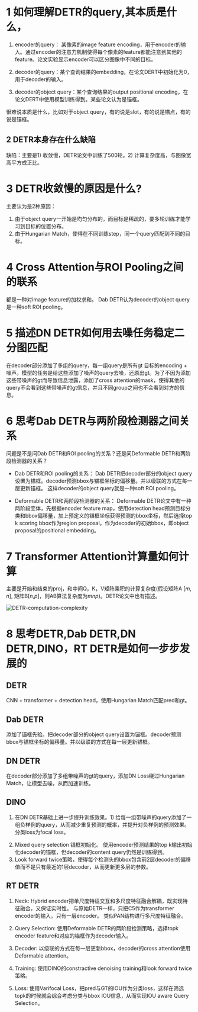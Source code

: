 #  1 如何理解DETR的query,其本质是什么，

1. encoder的query： 某像素的image feature encoding，用于encoder的输入。通过encoder的注意力机制使得每个像素的feature都能注意到其他的feature。论文实验显示encoder可以区分图像中不同的目标。

2. decoder的query：某个查询结果的embedding，在论文DERT中初始化为0，用于decoder的输入。
3. decoder的object query：某个查询结果的output positional encoding，在论文DERT中使用模型训练得到。某些论文认为是锚框。

很难说本质是什么，比如对于object query，有的说是slot，有的说是锚点，有的说是锚框。

## 2 DETR本身存在什么缺陷

缺陷：主要是1) 收敛慢，DETR论文中训练了500轮。2) 计算复杂度高，与图像宽高平方成正比。

# 3 DETR收敛慢的原因是什么?

主要认为是2种原因：

1) 由于object query一开始是均匀分布的，而目标是稀疏的，要多轮训练才能学习到目标的位置分布。
3) 由于Hungarian Match，使得在不同训练step，同一个query匹配到不同的目标。

# 4 Cross Attention与ROI Pooling之间的联系

都是一种对image feature的加权求和。
Dab DETR认为decoder的object query是一种soft ROI pooling。

# 5 描述DN DETR如何用去噪任务稳定二分图匹配

在decoder部分添加了多组的query，每一组query是所有gt 目标的encoding + 噪声。模型的任务是给这些添加了噪声的query去噪，还原出gt。为了不因为添加这些带噪声的gt而导致信息泄露，添加了cross attention的mask，使得其他的query不会看到这些带噪声的gt信息，并且不同group之间也不会看到对方的信息。

# 6 思考Dab DETR与两阶段检测器之间关系

问题是不是问Dab DETR和ROI pooling的关系？还是问Deformable DETR和两阶段检测器的关系？

- Dab DETR和ROI pooling的关系：
  Dab DETR把decoder部分的object query设置为锚框。decoder预测bbox与锚框坐标的偏移量。并以级联的方式在每一层更新锚框。
  这样decoder的object query就是一种soft ROI pooling。

- Deformable DETR和两阶段检测器的关系：
  Deformable DETR论文中有一种两阶段变体，先根据encoder feature map，使用detection head预测目标分类和bbox偏移量，加上预定义的锚框坐标获得预测的bbox坐标，然后选择top k scoring bbox作为region proposal，作为decoder的初始bbox，即object proposal的positional embedding。

# 7 Transformer Attention计算量如何计算

主要是开始和结束的proj，和中间Q，K，V矩阵乘积的计算复杂度(假设矩阵A [$m$, $n$], 矩阵B[$n$,$p$]，则AB算法复杂度为$mnp$)。DETR论文中也有描述。

![DETR-computation-complexity](D:\proj\git\cv_program\images\DETR-computation-complexity.png)

# 8 思考DETR,Dab DETR,DN DETR,DINO，RT DETR是如何一步步发展的

## DETR

CNN + transformer + detection head，使用Hungarian Match匹配pred和gt。

## Dab DETR

添加了锚框先验。把decoder部分的object query设置为锚框。decoder预测bbox与锚框坐标的偏移量。并以级联的方式在每一层更新锚框。

## DN DETR

在decoder部分添加了多组带噪声的gt的query，添加DN Loss绕过Hungarian Match，让模型去噪，从而加速训练。

## DINO

1. 在DN DETR基础上进一步提升训练效果。1) 给每一组带噪声的query添加了一组负样例的query，从而减少重复预测的概率，并提升对负样例的预测效果。分类loss为focal loss。

2) Mixed query selection 锚框初始化。 使用encoder预测结果的top k输出初始化decoder的锚框，但decoder的content query仍然是训练得到。
3) Look forward twice策略，使得每个检测头的bbox包含前2层decoder的偏移值而不是只有最近的1层decoder，从而更新更多层的参数。

## RT DETR

1) Neck: Hybrid encoder把单尺度特征交互和多尺度特征融合解耦，既实现特征融合，又保证实时性。
与原始DETR一样，只把C5作为transformer encoder的输入。只有一层encoder。
类似PAN结构进行多尺度特征融合。

2) Query Selection: 使用Deformable DETR的两阶段检测策略，选择topk encoder feature和对应的锚框作为decoder输入。

3) Decoder: 以级联的方式在每一层更新bbox，decoder的cross attention使用Deformable attention。

4) Training: 使用DINO的constractive denoising training和look forward twice策略。

5) Loss: 使用Varifocal Loss，把pred与GT的IOU作为分类loss，这样在筛选topk的时候就会综合考虑分类与bbox IOU信息，从而实现IOU aware Query Selection。





